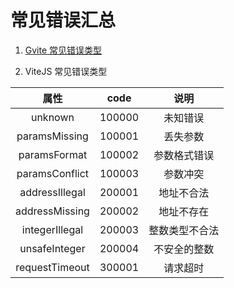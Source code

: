 # 常见错误汇总

1. [Gvite 常见错误类型](../rpc/README.md)

2. ViteJS 常见错误类型

| 属性 | code | 说明 |
|:-----:|:-------:|:--------:|
| unknown | 100000 | 未知错误 |
| paramsMissing | 100001 | 丢失参数 |
| paramsFormat | 100002 | 参数格式错误 |
| paramsConflict | 100003 | 参数冲突 |
| addressIllegal | 200001 | 地址不合法 |
| addressMissing | 200002 | 地址不存在 |
| integerIllegal | 200003 | 整数类型不合法 |
| unsafeInteger | 200004 | 不安全的整数 |
| requestTimeout | 300001 | 请求超时 |
